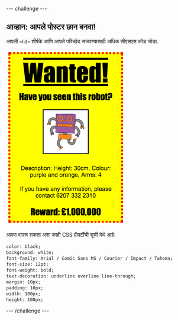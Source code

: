 --- challenge ---

## आव्हान: आपले पोस्टर छान बनवा!

आपली `<h3>` शीर्षके आणि आपले परिच्छेद सजवण्यासाठी अधिक सीएसएस कोड जोडा.

![स्क्रीनशॉट](images/wanted-final.png)

आपण वापरू शकता अशा काही CSS प्राॅपर्टींची सूची येथे आहे:

    color: black;
    background: white;
    font-family: Arial / Comic Sans MS / Courier / Impact / Tahoma;
    font-size: 12pt;
    font-weight: bold;
    text-decoration: underline overline line-through;
    margin: 10px;
    padding: 10px;
    width: 100px;
    height: 100px;
    

--- /challenge ---